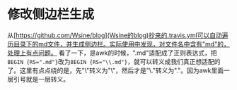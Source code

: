 # 修改侧边栏生成
从[https://github.com/Wsine/blog](Wsine的blog)抄来的.travis.yml可以自动遍历目录下的md文件，并生成侧边栏。实际使用中发现，对文件名中含有"md"的，处理上有点问题。
看了一下，是awk的时候，".md"适配成了正则表达式，把`BEGIN {RS=".md"}`改为`BEGIN {RS="\\.md"}`，就可以转义成我们真正想适配的了。这里有点点绕的是，先"\\\"转义为"\\"，然后才是"\\."转义为"."。因为awk里面一层引号就是一层转义。